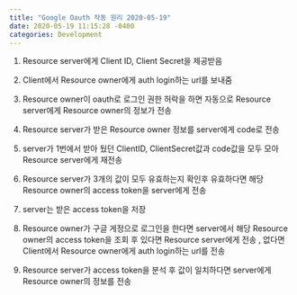 ```yaml
---
title: "Google Oauth 작동 원리 2020-05-19"
date: 2020-05-19 11:15:28 -0400
categories: Development
---
```


1. Resource server에게 Client ID, Client Secret을 제공받음 

2. Client에서 Resource owner에게 auth login하는 url를 보내줌 

3. Resource owner이 oauth로 로그인 권한 허락을 하면 자동으로 Resource server에게 Resource owner의 정보가 전송

4. Resource server가 받은 Resource owner 정보를 server에게 code로 전송 

5. server가 1번에서 받아 뒀던 ClientID, ClientSecret값과 code값을 모두 모아 Resource server에게 재전송

6. Resource server가 3개의 값이 모두 유효하는지 확인후 유효하다면 해당 Resource owner의 access token을 server에게 전송

7. server는 받은 access token을 저장 

8. Resource owner가 구글 게정으로 로그인을 한다면 server에서 해당 Resource owner의 access token을 조회 후 있다면 Resource server에게 전송 , 없다면 Client에서 Resource owner에게 auth login하는 url를 전송

9. Resource server가 access token을 분석 후 값이 일치하다면 server에게 Resource owner의 정보를 전송